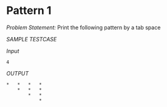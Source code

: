 # Pattern 1

*Problem Statement:*
Print the following pattern by a tab space

*SAMPLE TESTCASE*

*Input*

```
4
```

*OUTPUT*

```
*   *   *   *
    *   *   *
        *   *
            *
```
